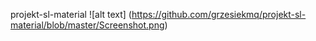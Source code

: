 projekt-sl-material
![alt text] (https://github.com/grzesiekmq/projekt-sl-material/blob/master/Screenshot.png)
